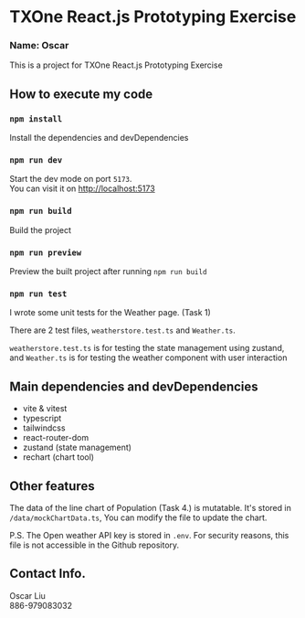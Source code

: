 # TXOne React.js Prototyping Exercise

### Name: Oscar

This is a project for TXOne React.js Prototyping Exercise

## How to execute my code

### `npm install`

Install the dependencies and devDependencies

### `npm run dev`

Start the dev mode on port `5173`.\
You can visit it on [http://localhost:5173](http://localhost:5173)

### `npm run build`

Build the project

### `npm run preview`

Preview the built project after running `npm run build`

### `npm run test`

I wrote some unit tests for the Weather page. (Task 1)

There are 2 test files, `weatherstore.test.ts` and `Weather.ts`.

`weatherstore.test.ts` is for testing the state management using zustand, and `Weather.ts` is for testing the weather component with user interaction

## Main dependencies and devDependencies

- vite & vitest
- typescript
- tailwindcss
- react-router-dom
- zustand (state management)
- rechart (chart tool)

## Other features

The data of the line chart of Population (Task 4.) is mutatable. It's stored in `/data/mockChartData.ts`, You can modify the file to update the chart.

P.S. The Open weather API key is stored in `.env`. For security reasons, this file is not accessible in the Github repository.

## Contact Info.

Oscar Liu\
886-979083032
